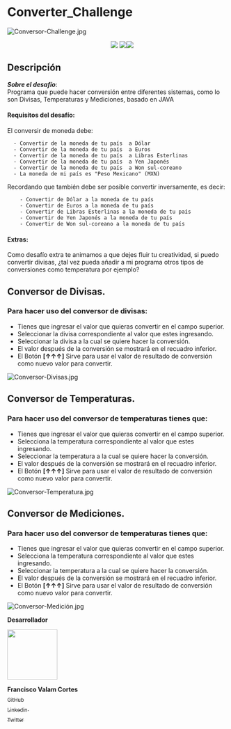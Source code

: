 # Converter_Challenge


![Conversor-Challenge.jpg](https://i.postimg.cc/1t5QrJ8Q/Conversor.jpg)

<ul align = "center">
<img src="https://img.shields.io/badge/_HTML5-FFC500?style=flat&logo=html5"/>   <img src="https://img.shields.io/badge/JavaScript-231B02?    style=flat&logo=JavaScript"/><img src="https://img.shields.io/badge/CSS3-magenta?style=flat&logo=css3&logoColor=69FFCB"/>
</ul>

## Descripción

***Sobre el desafío***: <br>
Programa que puede hacer conversión entre diferentes sistemas, como lo son Divisas, Temperaturas y Mediciones, basado en JAVA <br>

#### Requisitos del desafío:

 El conversir de moneda debe:
 
      - Convertir de la moneda de tu país  a Dólar
      - Convertir de la moneda de tu país  a Euros
      - Convertir de la moneda de tu país  a Libras Esterlinas
      - Convertir de la moneda de tu país  a Yen Japonés
      - Convertir de la moneda de tu país  a Won sul-coreano
      - La moneda de mi país es "Peso Mexicano" (MXN)
      
 Recordando que también debe ser posible convertir inversamente, es decir:
 
        - Convertir de Dólar a la moneda de tu país
        - Convertir de Euros a la moneda de tu país
        - Convertir de Libras Esterlinas a la moneda de tu país
        - Convertir de Yen Japonés a la moneda de tu país
        - Convertir de Won sul-coreano a la moneda de tu país

#### Extras:
Como desafío extra te animamos a que dejes fluir tu creatividad, si puedo convertir divisas, ¿tal vez pueda añadir a mi programa otros tipos de conversiones como temperatura por ejemplo?

## Conversor de Divisas.

### Para hacer uso del conversor de divisas: <br>
- Tienes que ingresar el valor que quieras convertir en el campo superior. <br>
- Seleccionar la divisa correspondiente al valor que estes ingresando.<br>
- Seleccionar la divisa a la cual se quiere hacer la conversión.<br>
- El valor después de la conversión se mostrará en el recuadro inferior.<br>
- El Botón **[↑↑↑]** Sirve para usar el valor de resultado de conversión como nuevo valor para convertir.<br>

![Conversor-Divisas.jpg](https://i.postimg.cc/bY4vqfGS/Divisas-Conversor.jpg)

## Conversor de Temperaturas.

### Para hacer uso del conversor de temperaturas tienes que: <br>

- Tienes que ingresar el valor que quieras convertir en el campo superior. <br>
- Selecciona la temperatura correspondiente al valor que estes ingresando.<br>
- Seleccionar la temperatura a la cual se quiere hacer la conversión.<br>
- El valor después de la conversión se mostrará en el recuadro inferior.<br>
- El Botón **[↑↑↑]** Sirve para usar el valor de resultado de conversión como nuevo valor para convertir.<br>

![Conversor-Temperatura.jpg](https://i.postimg.cc/503txXCx/Temperatura-Conversor.jpg)

## Conversor de Mediciones.

### Para hacer uso del conversor de temperaturas tienes que: <br>

- Tienes que ingresar el valor que quieras convertir en el campo superior. <br>
- Selecciona la temperatura correspondiente al valor que estes ingresando.<br>
- Seleccionar la temperatura a la cual se quiere hacer la conversión.<br>
- El valor después de la conversión se mostrará en el recuadro inferior.<br>
- El Botón **[↑↑↑]** Sirve para usar el valor de resultado de conversión como nuevo valor para convertir.<br>

![Conversor-Medición.jpg](https://i.postimg.cc/TYnrn9g1/Medicion-Conversor.jpg)

**Desarrollador**

 <img src="https://avatars.githubusercontent.com/u/129345721?v=4" width=115>
 
 **Francisco Valam Cortes**  <br>[<sub>GitHub</sub>](https://github.com/ValamCA) <img src="https://i.postimg.cc/hPxhb2YB/icons8-github-50.png" width =16>
 <br>[<sub>Linkedin </sub> ](https://www.linkedin.com/in/franciscovalamca/)<img src="https://i.postimg.cc/C5LJHycc/icons8-linkedin-48.png" width =16 ><br>
 [<sub>Twitter</sub>](https://twitter.com/FNiggalam)<img src="https://i.postimg.cc/xTrL2ND9/icons8-twitter-48.png" width =16 ><br>
